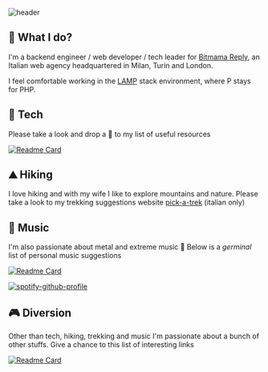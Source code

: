 ![header](https://capsule-render.vercel.app/api?type=waving&color=1C5C05&height=300&section=header&text=hey+there+🖖&fontColor=EEEEEE&fontSize=75&animation=fadeIn&fontAlignY=38&desc=I%27m+Andou&descAlignY=51&descAlign=62)

## :office: What I do?

I'm a backend engineer / web developer / tech leader for [Bitmama Reply](https://www.bitmama.it/), an Italian web agency headquartered in Milan, Turin and London. 

I feel comfortable working in the [LAMP](https://en.wikipedia.org/wiki/LAMP_(software_bundle)) stack environment, where P stays for PHP.

## :wrench: Tech

Please take a look and drop a :star2: to my list of useful resources

[![Readme Card](https://github-readme-stats.vercel.app/api/pin/?username=andou&repo=tech-resources&theme=dark&show_owner=true)](https://github.com/andou/tech-resources)

## :mountain: Hiking

I love hiking and with my wife I like to explore mountains and nature. Please take a look to my trekking suggestions website [pick-a-trek](https://www.pick-a-trek.it/) (italian only)

## :guitar: Music

I'm also passionate about metal and extreme music :metal: Below is a _germinal_ list of personal music suggestions

[![Readme Card](https://github-readme-stats.vercel.app/api/pin/?username=andou&repo=music-suggestions&theme=dark&show_owner=true)](https://github.com/andou/music-suggestions)


[![spotify-github-profile](https://spotify-github-profile.vercel.app/api/view?uid=1169537090&cover_image=true&theme=default&bar_color=334271&bar_color_cover=false)](https://github.com/kittinan/spotify-github-profile)

## :video_game: Diversion

Other than tech, hiking, trekking and music I'm passionate about a bunch of other stuffs. Give a chance to this list of interesting links

[![Readme Card](https://github-readme-stats.vercel.app/api/pin/?username=andou&repo=take-a-break&theme=dark&show_owner=true)](https://github.com/andou/take-a-break)

